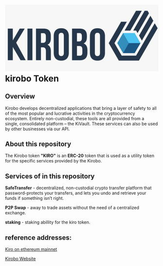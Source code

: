 
![Image](./kiroboNewLogo.jpeg "logo")
kirobo Token
===================
Overview
--------
Kirobo develops decentralized applications that bring a layer of safety to all of the most popular and lucrative activities in the cryptocurrency ecosystem. Entirely non-custodial, these tools are all provided from a single, consolidated platform – the KiVault. These services can also be used by other businesses via our API.

About this repository
---------------------
The Kirobo token **"KIRO"** is an **ERC-20** token that is used as a utility token for the specific services provided by the Kirobo.

Services of in this repository
-----------------------------------
**SafeTransfer** - decentralized, non-custodial crypto transfer platform that password-protects your transfers, and lets you undo and retrieve your funds if something isn’t right.

**P2P Swap** - away to trade assets without the need of a centralized exchange.

**staking** - staking abillity for the kiro token.



reference addresses:
--------------------
[Kiro on ethereum mainnet](https://etherscan.io/token/0xb1191f691a355b43542bea9b8847bc73e7abb137)

[Kirobo Website](https://www.kirobo.io/)